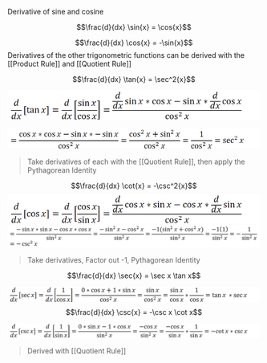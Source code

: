 Derivative of sine and cosine

$$\frac{d}{dx} \sin{x} = \cos{x}$$

$$\frac{d}{dx} \cos{x} = -\sin{x}$$
Derivatives of the other trigonometric functions can be derived with the [[Product Rule]] and [[Quotient Rule]]


$$\frac{d}{dx} \tan{x} = \sec^2{x}$$

![](Unit-2-2.10-Derivatives-of-tan,-cot,-sec,-csc-image4.png)

![](Unit-2-2.10-Derivatives-of-tan,-cot,-sec,-csc-image5.png)

> Take derivatives of each with the [[Quotient Rule]], then apply the Pythagorean Identity


$$\frac{d}{dx} \cot{x} = -\csc^2{x}$$
![](Unit-2-2.10-Derivatives-of-tan,-cot,-sec,-csc-image7.png)
![](Unit-2-2.10-Derivatives-of-tan,-cot,-sec,-csc-image8.png)

> Take derivatives, Factor out -1, Pythagorean Identity

$$\frac{d}{dx} \sec{x} = \sec x \tan x$$

![](Unit-2-2.10-Derivatives-of-tan,-cot,-sec,-csc-image10.png)
$$\frac{d}{dx} \csc{x} = -\csc x \cot x$$

![](Unit-2-2.10-Derivatives-of-tan,-cot,-sec,-csc-image12.png)

> Derived with [[Quotient Rule]]